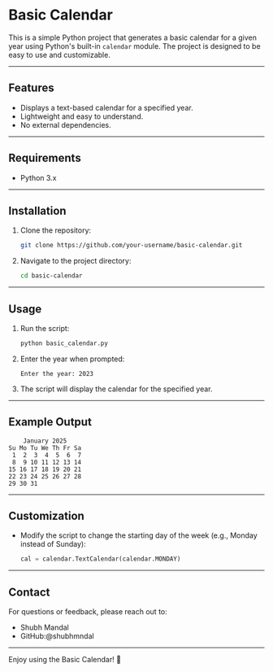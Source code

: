 # Basic Calendar

This is a simple Python project that generates a basic calendar for a given year using Python's built-in `calendar` module. The project is designed to be easy to use and customizable.

---

## **Features**
- Displays a text-based calendar for a specified year.
- Lightweight and easy to understand.
- No external dependencies.

---

## **Requirements**
- Python 3.x

---

## **Installation**
1. Clone the repository:
   ```bash
   git clone https://github.com/your-username/basic-calendar.git
   ```
2. Navigate to the project directory:
   ```bash
   cd basic-calendar
   ```

---

## **Usage**
1. Run the script:
   ```bash
   python basic_calendar.py
   ```
2. Enter the year when prompted:
   ```
   Enter the year: 2023
   ```
3. The script will display the calendar for the specified year.

---

## **Example Output**
```
    January 2025
Su Mo Tu We Th Fr Sa
 1  2  3  4  5  6  7
 8  9 10 11 12 13 14
15 16 17 18 19 20 21
22 23 24 25 26 27 28
29 30 31
```

---

## **Customization**
- Modify the script to change the starting day of the week (e.g., Monday instead of Sunday):
  ```python
  cal = calendar.TextCalendar(calendar.MONDAY)
  ```
---

## **Contact**
For questions or feedback, please reach out to:
- Shubh Mandal
- GitHub:@shubhmndal

---

Enjoy using the Basic Calendar! 🎉

